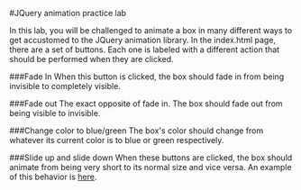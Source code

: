 #JQuery animation practice lab

In this lab, you will be challenged to animate a box in many different ways to get accustomed to the JQuery animation library. In the index.html page, there are a set of buttons. Each one is labeled with a different action that should be performed when they are clicked.

###Fade In
When this button is clicked, the box should fade in from being invisible to completely visible.

###Fade out
The exact opposite of fade in. The box should fade out from being visible to invisible.

###Change color to blue/green
The box's color should change from whatever its current color is to blue or green respectively.


###Slide up and slide down
When these buttons are clicked, the box should animate from being very short to its normal size and vice versa. An example of this behavior is [here](http://www.webdesignerwall.com/demo/jquery/simple-slide-panel.html).
